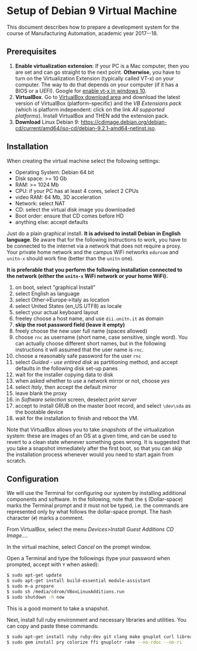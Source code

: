 # Setup of Debian 9 Virtual Machine

This document describes how to prepare a development system for the course of Manufacturing Automation, academic year 2017--18.

## Prerequisites

1. **Enable virtualization extension**: If your PC is a Mac computer, then you are set and can go straight to the next point. **Otherwise**, you have to turn on the Virtualization Extension (typically called VT-x) on your computer. The way to do that depends on your computer (if it has a BIOS or a UEFI). Google for [enable vt-x in windows 10](https://www.google.it/search?client=safari&rls=en&q=enable+vt-x+in+windows+10&ie=UTF-8&oe=UTF-8&gfe_rd=cr&dcr=0&ei=u3_kWdbOA8es8wfN74S4Bg).
2. **VirtualBox**. Go to [VirtualBox download area](https://www.virtualbox.org/wiki/Downloads) and download the latest version of VirtualBox (platform-specific) and the _VB Extensions pack_ (which is platform independent: click on the link _All supported platforms_). Install VirtualBox and THEN add the extension pack.
3. **Download** Linux Debian 9: <https://cdimage.debian.org/debian-cd/current/amd64/iso-cd/debian-9.2.1-amd64-netinst.iso>.

## Installation

When creating the virtual machine select the following settings:

- Operating System: Debian 64 bit
- Disk space: >= 10 Gb
- RAM: >= 1024 Mb
- CPU: if your PC has at least 4 cores, select 2 CPUs
- video RAM: 64 Mb, 3D acceleration
- Network: select NAT
- CD: select the virtual disk image you downloaded
- Boot order: ensure that CD comes before HD
- anything else: accept defaults

Just do a plain graphical install. **It is advised to install Debian in English language**. Be aware that for the following instructions to work, you have to be connected to the internet via a network that does not require a proxy. Your private home network and the campus WiFi networks `eduroam` and `unitn-x` should work fine (better than the `unitn` one).

**It is preferable that you perform the following installation connected to the network (either the `unitn-x` WiFi network or your home WiFi).**

1. on boot, select "graphical Install"
2. select English as language
3. select Other->Europe->Italy as location
4. select United States (en_US.UTF8) as locale
5. select your actual keyboard layout
6. freeley choose a host name, and use `dii.unitn.it` as domain
7. **skip the root password field (leave it empty)**
8. freely choose the new user full name (spaces allowed)
9. choose `rnc` as username (short name, case sensitive, single word). You can actually choose different short names, but in the following instructions it will assumed that the user name is `rnc`.
10. choose a reasonably safe password for the user `rnc`
11. select _Guided - use entired disk_ as partitioning method, and accept defaults in the following disk set-up panes
12. wait for the installer copying data to disk
13. when asked whether to use a network mirror or not, choose _yes_
14. select _Italy_, then accept the default mirror
15. leave blank the proxy
16. in _Software selection_ screen, deselect _print server_
17. accept to install GRUB on the master boot record, and select `\dev\sda` as the bootable device
18. wait for the installation to finish and reboot the VM.

Note that VirtualBox allows you to take _snapshots_ of the virtualization system: these are images of an OS at a given time, and can be used to revert to a clean state whenever something goes wrong. It is suggested that you take a snapshot immediately after the first boot, so that you can skip the installation process whenever would you need to start again from scratch.

## Configuration

We will use the Terminal for configuring our system by installing additional components and software. In the following, note that the `$` (Dollar-space) marks the Terminal prompt and it must not be typed, i.e. the commands are represented only by what follows the dollar-space prompt. The hash character (`#`) marks a comment.

From VirtualBox, select the menu _Devices>Install Guest Additions CD Image..._.

In the virtual machine, select _Cancel_ on the prompt window.

Open a Terminal and type the followings (type your password when prompted, accept with `Y` when asked):

```bash
$ sudo apt-get update
$ sudo apt-get install build-essential module-assistant
$ sudo m-a prepare
$ sudo sh /media/cdrom/VBoxLinuxAdditions.run
$ sudo shutdown -h now
```

This is a good moment to take a snapshot.

Next, install full ruby environment and necessary libraries and utilities. You can copy and paste these commands:

```bash
$ sudo apt-get install ruby ruby-dev git clang make gnuplot curl libreadline6-dev libssl-dev zlib1g-dev libglew-dev libglu1-mesa-dev freeglut3-dev ntp
$ sudo gem install pry colorize ffi gnuplotr rake --no-rdoc --no-ri
```
